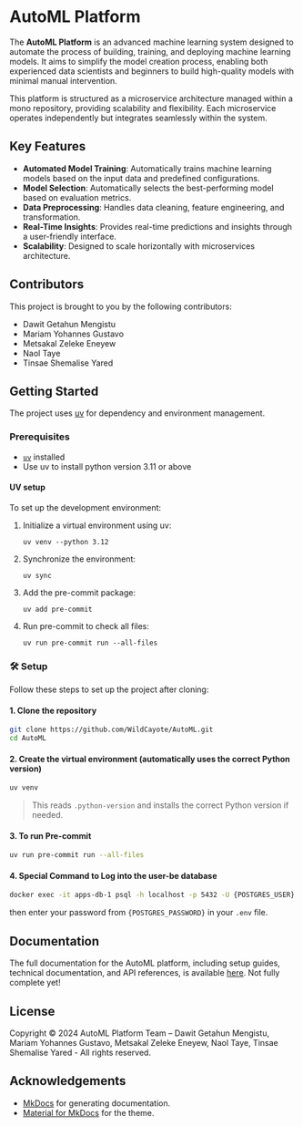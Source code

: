 # AutoML Platform

The **AutoML Platform** is an advanced machine learning system designed to automate the process of building, training, and deploying machine learning models. It aims to simplify the model creation process, enabling both experienced data scientists and beginners to build high-quality models with minimal manual intervention.

This platform is structured as a microservice architecture managed within a mono repository, providing scalability and flexibility. Each microservice operates independently but integrates seamlessly within the system.

## Key Features

- **Automated Model Training**: Automatically trains machine learning models based on the input data and predefined configurations.
- **Model Selection**: Automatically selects the best-performing model based on evaluation metrics.
- **Data Preprocessing**: Handles data cleaning, feature engineering, and transformation.
- **Real-Time Insights**: Provides real-time predictions and insights through a user-friendly interface.
- **Scalability**: Designed to scale horizontally with microservices architecture.

## Contributors

This project is brought to you by the following contributors:

- Dawit Getahun Mengistu
- Mariam Yohannes Gustavo
- Metsakal Zeleke Eneyew
- Naol Taye
- Tinsae Shemalise Yared

## Getting Started

The project uses [uv](https://github.com/astral-sh/uv) for dependency and environment management.

### Prerequisites

- [`uv`](https://github.com/astral-sh/uv) installed
- Use uv to install python version 3.11 or above

#### UV setup

To set up the development environment:

1. Initialize a virtual environment using uv:

    ```uv venv --python 3.12```
2. Synchronize the environment:

    ```uv sync```
3. Add the pre-commit package:

    ```uv add pre-commit```
4. Run pre-commit to check all files:

    ```uv run pre-commit run --all-files```

### 🛠️ Setup

Follow these steps to set up the project after cloning:

#### 1. Clone the repository

```bash
git clone https://github.com/WildCayote/AutoML.git
cd AutoML
```

#### 2. Create the virtual environment (automatically uses the correct Python version)

```bash
uv venv
```

> This reads `.python-version` and installs the correct Python version if needed.

#### 3. To run Pre-commit

```bash
uv run pre-commit run --all-files
```

#### 4. Special Command to Log into the user-be database

```bash
docker exec -it apps-db-1 psql -h localhost -p 5432 -U {POSTGRES_USER} -d {POSTGRES_DB}
```

then enter your password from `{POSTGRES_PASSWORD}` in your `.env` file.

## Documentation

The full documentation for the AutoML platform, including setup guides, technical documentation, and API references, is available [here](https://wildcayote.github.io/AutoML/). Not fully complete yet!

## License

Copyright © 2024 AutoML Platform Team – Dawit Getahun Mengistu, Mariam Yohannes Gustavo, Metsakal Zeleke Eneyew, Naol Taye, Tinsae Shemalise Yared - All rights reserved.

## Acknowledgements

- [MkDocs](https://mkdocs.org/) for generating documentation.
- [Material for MkDocs](https://squidfunk.github.io/mkdocs-material/) for the theme.
